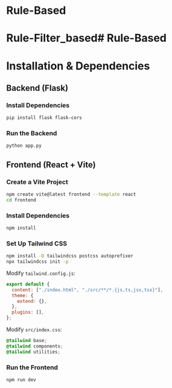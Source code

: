 # Rule-Based
# Rule-Filter_based# Rule-Based
# Installation & Dependencies

## Backend (Flask)

### Install Dependencies
```sh
pip install flask flask-cors
```

### Run the Backend
```sh
python app.py
```

## Frontend (React + Vite)

### Create a Vite Project
```sh
npm create vite@latest frontend --template react
cd frontend
```

### Install Dependencies
```sh
npm install
```

### Set Up Tailwind CSS
```sh
npm install -D tailwindcss postcss autoprefixer
npx tailwindcss init -p
```

Modify `tailwind.config.js`:
```js
export default {
  content: ["./index.html", "./src/**/*.{js,ts,jsx,tsx}"],
  theme: {
    extend: {},
  },
  plugins: [],
};
```

Modify `src/index.css`:
```css
@tailwind base;
@tailwind components;
@tailwind utilities;
```

### Run the Frontend
```sh
npm run dev
```